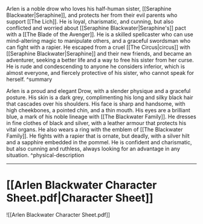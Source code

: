 Arlen is a noble drow who loves his half-human sister, [[Seraphine Blackwater|Seraphine]], and protects her from their evil parents who support [[The Lich]]. He is loyal, charismatic, and cunning, but also conflicted and worried about [[Seraphine Blackwater|Seraphine's]] pact with a [[The Blade of the Avenger]]. He is a skilled spellcaster who can use mind-altering magic to manipulate others, and a graceful swordsman who can fight with a rapier. He escaped from a cruel [[The Circus|circus]] with [[Seraphine Blackwater|Seraphine]] and their new friends, and became an adventurer, seeking a better life and a way to free his sister from her curse. He is rude and condescending to anyone he considers inferior, which is almost everyone, and fiercely protective of his sister, who cannot speak for herself. ^summary

Arlen is a proud and elegant Drow, with a slender physique and a graceful posture. His skin is a dark grey, complimenting his long and silky black hair that cascades over his shoulders. His face is sharp and handsome, with high cheekbones, a pointed chin, and a thin mouth. His eyes are a brilliant blue, a mark of his noble lineage with [[The Blackwater Family]]. He dresses in fine clothes of black and silver, with a leather armour that protects his vital organs. He also wears a ring with the emblem of [[The Blackwater Family]]. He fights with a rapier that is ornate, but deadly, with a silver hilt and a sapphire embedded in the pommel. He is confident and charismatic, but also cunning and ruthless, always looking for an advantage in any situation. ^physical-description

---

# [[Arlen Blackwater Character Sheet.pdf|Character Sheet]]
![[Arlen Blackwater Character Sheet.pdf]]